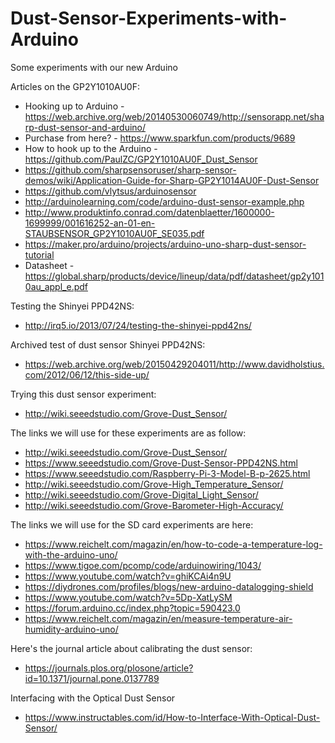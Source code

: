 # Dust-Sensor-Experiments-with-Arduino
Some experiments with our new Arduino

Articles on the GP2Y1010AU0F:
* Hooking up to Arduino - https://web.archive.org/web/20140530060749/http://sensorapp.net/sharp-dust-sensor-and-arduino/
* Purchase from here? - https://www.sparkfun.com/products/9689
* How to hook up to the Arduino - https://github.com/PaulZC/GP2Y1010AU0F_Dust_Sensor
* https://github.com/sharpsensoruser/sharp-sensor-demos/wiki/Application-Guide-for-Sharp-GP2Y1014AU0F-Dust-Sensor
* https://github.com/vlytsus/arduinosensor
* http://arduinolearning.com/code/arduino-dust-sensor-example.php
* http://www.produktinfo.conrad.com/datenblaetter/1600000-1699999/001616252-an-01-en-STAUBSENSOR_GP2Y1010AU0F_SE035.pdf
* https://maker.pro/arduino/projects/arduino-uno-sharp-dust-sensor-tutorial
* Datasheet - https://global.sharp/products/device/lineup/data/pdf/datasheet/gp2y1010au_appl_e.pdf

Testing the Shinyei PPD42NS:
* http://irq5.io/2013/07/24/testing-the-shinyei-ppd42ns/ 

Archived test of dust sensor Shinyei PPD42NS:
* https://web.archive.org/web/20150429204011/http://www.davidholstius.com/2012/06/12/this-side-up/

Trying this dust sensor experiment:
* http://wiki.seeedstudio.com/Grove-Dust_Sensor/

The links we will use for these experiments are as follow:
* http://wiki.seeedstudio.com/Grove-Dust_Sensor/
* https://www.seeedstudio.com/Grove-Dust-Sensor-PPD42NS.html
* https://www.seeedstudio.com/Raspberry-Pi-3-Model-B-p-2625.html
* http://wiki.seeedstudio.com/Grove-High_Temperature_Sensor/
* http://wiki.seeedstudio.com/Grove-Digital_Light_Sensor/ 
* http://wiki.seeedstudio.com/Grove-Barometer-High-Accuracy/

The links we will use for the SD card experiments are here:
* https://www.reichelt.com/magazin/en/how-to-code-a-temperature-log-with-the-arduino-uno/
* https://www.tigoe.com/pcomp/code/arduinowiring/1043/
* https://www.youtube.com/watch?v=ghiKCAi4n9U
* https://diydrones.com/profiles/blogs/new-arduino-datalogging-shield
* https://www.youtube.com/watch?v=5Dp-XatLySM
* https://forum.arduino.cc/index.php?topic=590423.0
* https://www.reichelt.com/magazin/en/measure-temperature-air-humidity-arduino-uno/

Here's the journal article about calibrating the dust sensor:
* https://journals.plos.org/plosone/article?id=10.1371/journal.pone.0137789

Interfacing with the Optical Dust Sensor
* https://www.instructables.com/id/How-to-Interface-With-Optical-Dust-Sensor/
